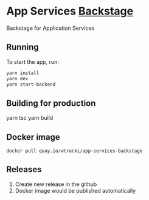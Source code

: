 # App Services [Backstage](https://backstage.io)

Backstage for Application Services

## Running

To start the app, run:

```sh
yarn install
yarn dev
yarn start-backend
```

## Building for production

yarn tsc 
yarn build

## Docker image

```
docker pull quay.io/wtrocki/app-services-backstage
```

## Releases

1. Create new release in the github
2. Docker image would be published automatically

